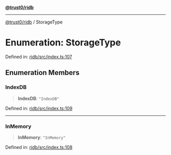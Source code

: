 [**@trust0/ridb**](../README.md)

***

[@trust0/ridb](../README.md) / StorageType

# Enumeration: StorageType

Defined in: [ridb/src/index.ts:107](https://github.com/trust0-project/RIDB/blob/56df6bd3359709e04686365976e2362ca0f2a5ff/packages/ridb/src/index.ts#L107)

## Enumeration Members

### IndexDB

> **IndexDB**: `"IndexDB"`

Defined in: [ridb/src/index.ts:109](https://github.com/trust0-project/RIDB/blob/56df6bd3359709e04686365976e2362ca0f2a5ff/packages/ridb/src/index.ts#L109)

***

### InMemory

> **InMemory**: `"InMemory"`

Defined in: [ridb/src/index.ts:108](https://github.com/trust0-project/RIDB/blob/56df6bd3359709e04686365976e2362ca0f2a5ff/packages/ridb/src/index.ts#L108)

